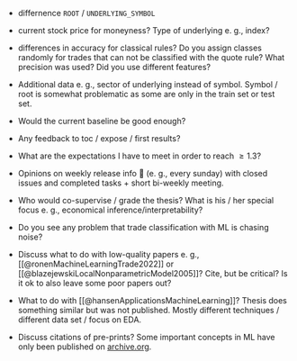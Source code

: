 - differnence `ROOT` / `UNDERLYING_SYMBOL`
- current stock price for moneyness? Type of underlying e. g., index?
- differences in accuracy for classical rules? Do you assign classes randomly for trades that can not be classified with the quote rule? What precision was used? Did you use different features?
- Additional data e. g., sector of underlying instead of symbol. Symbol / root is somewhat problematic as some are only in the train set or test set.
- Would the current baseline be good enough?



- Any feedback to toc / expose / first results?
- What are the expectations I have to meet in order to reach $\geq 1.3$?
- Opinions on weekly release info 📧 (e. g., every sunday) with closed issues and completed tasks + short bi-weekly meeting.
- Who would co-supervise / grade the thesis? What is his / her special focus e. g., economical inference/interpretability?
- Do you see any problem that trade classification with ML is chasing noise?
- Discuss what to do with low-quality papers e. g., [[@ronenMachineLearningTrade2022]] or [[@blazejewskiLocalNonparametricModel2005]]? Cite, but be critical? Is it ok to also leave some poor papers out?
- What to do with [[@hansenApplicationsMachineLearning]]? Thesis does something similar but was not published. Mostly different techniques / different data set / focus on EDA.
- Discuss citations of pre-prints? Some important concepts in ML have only been published on [archive.org](www.archive.org).